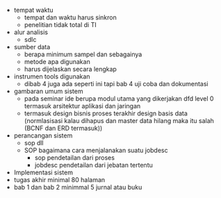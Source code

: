 
-   tempat waktu
    -   tempat dan waktu harus sinkron
    -   penelitian tidak total di TI
-   alur analisis
    -   sdlc
-   sumber data
    -   berapa minimum sampel dan sebagainya
    -   metode apa digunakan
    -   harus dijelaskan secara lengkap
-   instrumen tools digunakan
    -   dibab 4 juga ada seperti ini tapi bab 4 uji coba dan dokumentasi
-   gambaran umum sistem
    -   pada seminar ide berupa modul utama yang dikerjakan dfd level 0 termasuk arsitektur aplikasi dan jaringan
    -   termasuk design bisnis proses terakhir design basis data (normlasisasi kalau dihapus dan master data hilang maka itu salah (BCNF dan ERD termasuk))
-   perancangan sistem
    -   sop dll
    -   SOP bagaimana cara menjalanakan suatu jobdesc
        -   sop pendetailan dari proses
        -   jobdesc pendetailan dari jebatan tertentu
-   Implementasi sistem
-   tugas akhir minimal 80 halaman
-   bab 1 dan bab 2 minimmal 5 jurnal atau buku
